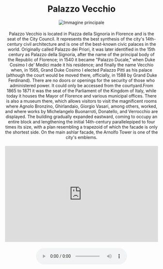 <!-- Use the following commented lines to include monument coordinates and attributes (leave empty lines if the monument has no additional info)
43.76943676239535 11.25619381345626

palazzo ducale, museo, accessibilità carrozzina, anni 1300, medici 
 -->
 
<h1 align="center">Palazzo Vecchio</h1>

<center>
  <img src="https://th.bing.com/th?id=OSK.HEROpTwAdRiYn9xhrVPdBz6Nrx9lNtj7tSxYbriPV5vHE4Y&w=472&h=280&c=1&rs=2&o=6&pid=SANGAM" alt="Immagine principale">
</center>


<p align="center" style="margin-top:20px;margin-bottom:20px;">
    Palazzo Vecchio is located in Piazza della Signoria in Florence and is the seat of the City Council. It represents the best synthesis of the city's 14th-century civil architecture and is one of the best-known civic palaces in the world. Originally called Palazzo dei Priori, it was later identified in the 15th century as Palazzo della Signoria, after the name of the principal body of the Republic of Florence; in 1540 it became "Palazzo Ducale," when Duke Cosimo I de' Medici made it his residence; and finally the name Vecchio when, in 1565, Grand Duke Cosimo I elected Palazzo Pitti as his palace (although the court would be moved there, officially, in 1588 by Grand Duke Ferdinand). There are no doors or openings for the security of those who administered power. It could only be accessed from the courtyard.From 1865 to 1871 it was the seat of the Parliament of the Kingdom of Italy, while today it houses the Mayor of Florence and various municipal offices. There is also a museum there, which allows visitors to visit the magnificent rooms where Agnolo Bronzino, Ghirlandaio, Giorgio Vasari, among others, worked, and where works by Michelangelo Buonarroti, Donatello, and Verrocchio are displayed. The building gradually expanded eastward, coming to occupy an entire block and lengthening the initial 14th-century parallelepiped to four times its size, with a plan resembling a trapezoid of which the facade is only the shortest side. On the main ashlar facade, the Arnolfo Tower is one of the city's emblems.
</p>

<center>

<iframe width="560" height="315" src="https://www.youtube.com/embed/WRhzx9fiUbo" title="YouTube video player" frameborder="0" allow="accelerometer; autoplay; clipboard-write; encrypted-media; gyroscope; picture-in-picture; web-share" allowfullscreen style="max-width:100%"></iframe>

</br>

<audio style="margin-top:20px;margin-bottom:20px;max-width:100%;" src="https://dl.dropboxusercontent.com/s/ujmvjjwy7s4iode/audio.mp3" controls>
Your browser does not support the audio tag.
</audio>

</center>